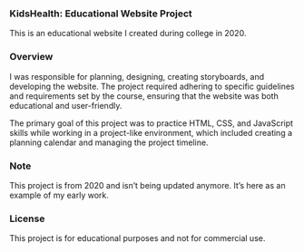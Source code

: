### KidsHealth: Educational Website Project

This is an educational website I created during college in 2020.

### Overview

I was responsible for planning, designing, creating storyboards, and developing the website. 
The project required adhering to specific guidelines and requirements set by the course,
ensuring that the website was both educational and user-friendly. 

The primary goal of this project was to practice HTML, CSS, and JavaScript skills while working in a project-like environment, 
which included creating a planning calendar and managing the project timeline.

### Note

This project is from 2020 and isn’t being updated anymore. It’s here as an example of my early work.

### License

This project is for educational purposes and not for commercial use.
